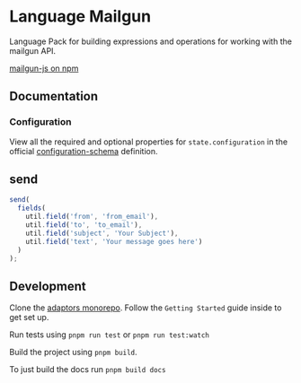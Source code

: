 # Language Mailgun

Language Pack for building expressions and operations for working with the
mailgun API.

[mailgun-js on npm](https://www.npmjs.com/package/mailgun-js)

## Documentation

### Configuration

View all the required and optional properties for `state.configuration` in the
official
[configuration-schema](https://docs.openfn.org/adaptors/packages/mailgun-configuration-schema/)
definition.

## send

```js
send(
  fields(
    util.field('from', 'from_email'),
    util.field('to', 'to_email'),
    util.field('subject', 'Your Subject'),
    util.field('text', 'Your message goes here')
  )
);
```

## Development

Clone the [adaptors monorepo](https://github.com/OpenFn/adaptors). Follow the
`Getting Started` guide inside to get set up.

Run tests using `pnpm run test` or `pnpm run test:watch`

Build the project using `pnpm build`.

To just build the docs run `pnpm build docs`
